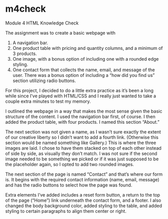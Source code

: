 # m4check
Module 4 HTML Knowledge Check 

The assignment was to create a basic webpage with
1. A navigation bar.
2. One product table with pricing and quantity  columns, and a minimum of 3 products.
3. One image, with a bonus option of including one with a rounded edge styling.  
4. One contact form that collects the name, email, and message of the user. There was a bonus option of including a “how did you find us” section utilizing radio buttons.

For this project, I decided to do a little extra practice as it’s been a long while since I’ve played with HTML/CSS and I really just wanted to take a couple extra minutes to test my memory.

I outlined the webpage in a way that makes the most sense given the basic structure of the content. I used the navigation bar first, of course. I then added the product table, with four products. I named this section “About.” 

The next section was not given a name, as I wasn’t sure exactly the extent of our creative liberty so I didn’t want to add a fourth link. (Otherwise this section would be named something like Gallery.) This is where the three images are laid. I chose to have them stacked on top of each other instead of side by side, as visually they don’t match. I was not sure if the second image needed to be something we picked or if it was just supposed to be the placeholder again, so I opted to add two rounded images.

The next section of the page is named “Contact” and that’s where our form is. It begins with the required contact information (name, email, message) and has the radio buttons to select how the page was found.

Extra elements I’ve added includes a reset form button, a return to the top of the page (“Home”) link underneath the contact form, and a footer. I also changed the body background color, added styling to the table, and added styling to certain paragraphs to align them center or right. 
